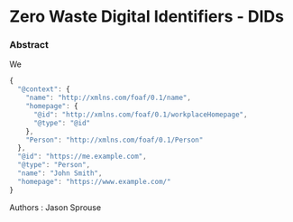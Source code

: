 # Zero Waste Digital Identifiers - DIDs

### Abstract


We
```javascript
{
  "@context": {
    "name": "http://xmlns.com/foaf/0.1/name",
    "homepage": {
      "@id": "http://xmlns.com/foaf/0.1/workplaceHomepage",
      "@type": "@id"
    },
    "Person": "http://xmlns.com/foaf/0.1/Person"
  },
  "@id": "https://me.example.com",
  "@type": "Person",
  "name": "John Smith",
  "homepage": "https://www.example.com/"
}
```

Authors
:  Jason Sprouse
<!--stackedit_data:
eyJoaXN0b3J5IjpbLTEyNTE2OTY3MjMsMTc5MTY2NDU1Nl19
-->
